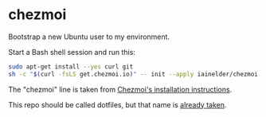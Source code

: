 # chezmoi

Bootstrap a new Ubuntu user to my environment.

Start a Bash shell session and run this:

```bash
sudo apt-get install --yes curl git
sh -c "$(curl -fsLS get.chezmoi.io)" -- init --apply iainelder/chezmoi
```

The "chezmoi" line is taken from [Chezmoi's installation instructions](https://www.chezmoi.io/install/#one-line-package-install).

This repo should be called dotfiles, but that name is [already taken](https://github.com/iainelder/dotfiles).
